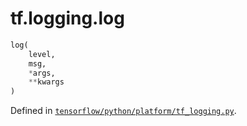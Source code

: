<div itemscope itemtype="http://developers.google.com/ReferenceObject">
<meta itemprop="name" content="tf.logging.log" />
</div>

# tf.logging.log

``` python
log(
    level,
    msg,
    *args,
    **kwargs
)
```



Defined in [`tensorflow/python/platform/tf_logging.py`](https://www.tensorflow.org/code/tensorflow/python/platform/tf_logging.py).

